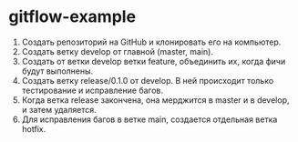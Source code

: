 # gitflow-example

1. Создать репозиторий на GitHub и клонировать его на компьютер.
2. Создать ветку develop от главной (master, main).
3. Создать от ветки develop ветки feature, объединить их, когда фичи будут выполнены.
4. Создать ветку release/0.1.0 от develop. В ней происходит только тестирование и исправление багов.
5. Когда ветка release закончена, она мерджится в master и в develop, и затем удаляется.
6. Для исправления багов в ветке main, создается отдельная ветка hotfix.
